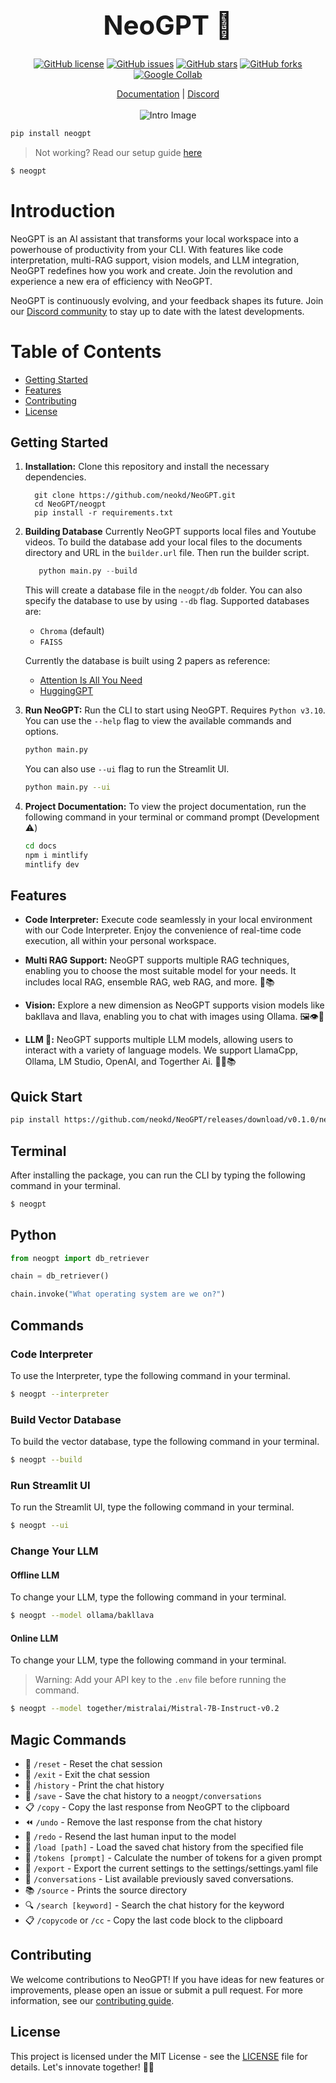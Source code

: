 <div align="center">
  <!-- <img src="https://github.com/neokd/NeoGPT/assets/71772185/82d5c63d-81b5-4b45-95d4-53641016bfdc" alt="NeoGPT Gif" width="500"/> -->
  
<h1 style="font-size: 3em;">NeoGPT 🚀</h1>

  [![GitHub license](https://img.shields.io/github/license/neokd/NeoGPT?style=flat-round&color=blue&logo=github)](https://github.com/neokd/NeoGPT/blob/main/LICENSE)
[![GitHub issues](https://img.shields.io/github/issues/neokd/NeoGPT?style=flat-round&color=green&logo=github)](https://github.com/neokd/NeoGPT/issues)
[![GitHub stars](https://img.shields.io/github/stars/neokd/NeoGPT?style=flat-round&color=yellow&logo=github)](https://github.com/neokd/NeoGPT/stargazers)
[![GitHub forks](https://img.shields.io/github/forks/neokd/NeoGPT?style=flat-round&color=orange&logo=github)](https://github.com/neokd/NeoGPT/network)
[![Google Collab](https://img.shields.io/badge/Colab-F9AB00?style=flat-round&logo=googlecolab&labelColor=525252)](https://colab.research.google.com/drive/1ngzHdvoHfbSXZaeW5dBA__W4oHGLTQhV?usp=sharing)


</div>


<div align="center">
    
<span>
        <a href="https://docs.neogpt.dev/introduction">Documentation</a>
        <span> | </span>
        <a href="https://discord.gg/qNqjsGuCTG">Discord</a>
</span>
<div>
<br/>
<img src="https://github.com/neokd/NeoGPT/blob/f04841e9afbac5bf426aca3619cd86a464da4932/docs/assets/intro.png?raw=true" alt="Intro Image"/>
</div>
</div>

```bash
pip install neogpt
```
> Not working? Read our setup guide [here](https://docs.neogpt.dev/installation)

```bash
$ neogpt
```

# Introduction
NeoGPT is an AI assistant that transforms your local workspace into a powerhouse of productivity from your CLI. With features like code interpretation, multi-RAG support, vision models, and LLM integration, NeoGPT redefines how you work and create. Join the revolution and experience a new era of efficiency with NeoGPT.



NeoGPT is continuously evolving, and your feedback shapes its future. Join our [Discord community](https://discord.gg/qNqjsGuCTG) to stay up to date with the latest developments.


# Table of Contents
- [Getting Started](#getting-started)
- [Features](#features)
- [Contributing](#contributing)
- [License](#license)

## Getting Started

1. **Installation:** Clone this repository and install the necessary dependencies.


    ```
      git clone https://github.com/neokd/NeoGPT.git
      cd NeoGPT/neogpt
      pip install -r requirements.txt
    ```

2. **Building Database** Currently NeoGPT supports local files and Youtube videos. To build the database add your local files to the documents directory and URL in the `builder.url` file. Then run the builder script.

    ```python
       python main.py --build
    ```
    This will create a database file in the `neogpt/db` folder. You can also specify the database to use by using `--db` flag.
    Supported databases are:
    - `Chroma` (default)
    - `FAISS`

    Currently the database is built using 2 papers as reference:
    - [Attention Is All You Need](https://arxiv.org/pdf/1706.03762.pdf)
    - [HuggingGPT](https://arxiv.org/pdf/2303.17580.pdf)


3. **Run NeoGPT:** Run the CLI to start using NeoGPT. Requires `Python v3.10`. You can use the `--help` flag to view the available commands and options.
    ```bash
    python main.py
    ```
    You can also use `--ui` flag to run the Streamlit UI.
    ```bash
    python main.py --ui
    ```

4. **Project Documentation:**
    To view the project documentation, run the following command in your terminal or command prompt (Development ⚠️)
    ```bash
    cd docs
    npm i mintlify
    mintlify dev
    ```
    

## Features

- **Code Interpreter:**
    Execute code seamlessly in your local environment with our Code Interpreter. Enjoy the convenience of real-time code execution, all within your personal workspace.

- **Multi RAG Support:**
    NeoGPT supports multiple RAG techniques, enabling you to choose the most suitable model for your needs. It includes local RAG, ensemble RAG, web RAG, and more. 🧠📚

- **Vision:**
   Explore a new dimension as NeoGPT supports vision models like bakllava and llava, enabling you to chat with images using Ollama. 🖼️👁️🧠

- **LLM 🤖:**
   NeoGPT supports multiple LLM models, allowing users to interact with a variety of language models. We support LlamaCpp, Ollama, LM Studio, OpenAI, and Togerther Ai. 🤖🧠📚


## Quick Start

```bash
pip install https://github.com/neokd/NeoGPT/releases/download/v0.1.0/neogpt-0.1.0-py3-none-any.whl
```

## Terminal

After installing the package, you can run the CLI by typing the following command in your terminal.

```bash
$ neogpt
```

## Python

```python
from neogpt import db_retriever

chain = db_retriever()

chain.invoke("What operating system are we on?")
```

## Commands


### Code Interpreter
To use the Interpreter, type the following command in your terminal.

```bash
$ neogpt --interpreter
```

### Build Vector Database
To build the vector database, type the following command in your terminal.

```bash
$ neogpt --build
```

### Run Streamlit UI
To run the Streamlit UI, type the following command in your terminal.

```bash
$ neogpt --ui
```

### Change Your LLM

#### Offline LLM

To change your LLM, type the following command in your terminal.

```bash
$ neogpt --model ollama/bakllava
```
#### Online LLM

To change your LLM, type the following command in your terminal.

> Warning: Add your API key to the `.env` file before running the command.

```bash
$ neogpt --model together/mistralai/Mistral-7B-Instruct-v0.2
```

## Magic Commands


- 🔄 `/reset` - Reset the chat session
- 🚪 `/exit` - Exit the chat session
- 📜 `/history` - Print the chat history
- 💾 `/save` - Save the chat history to a `neogpt/conversations`
- 📋 `/copy` - Copy the last response from NeoGPT to the clipboard
- ⏪ `/undo` - Remove the last response from the chat history
- 🔁 `/redo` - Resend the last human input to the model
- 📂 `/load [path]` - Load the saved chat history from the specified file
- 🔖 `/tokens [prompt]` - Calculate the number of tokens for a given prompt
- 📄 `/export` - Export the current settings to the settings/settings.yaml file
- 📜 `/conversations` - List available previously saved conversations.
- 📚 `/source` - Prints the source directory
- 🔍 `/search [keyword]` - Search the chat history for the keyword
- 📋 `/copycode` or `/cc` - Copy the last code block to the clipboard


## Contributing
We welcome contributions to NeoGPT! If you have ideas for new features or improvements, please open an issue or submit a pull request. For more information, see our [contributing guide](CONTRIBUTING.md).

## License
This project is licensed under the MIT License - see the [LICENSE](LICENSE) file for details. Let's innovate together! 🤖✨


 



























































 
   
